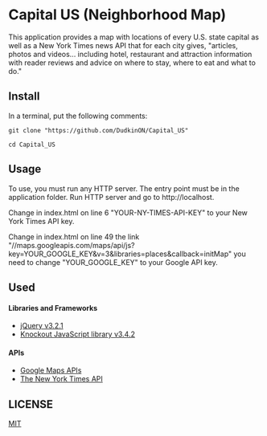 # Capital US (Neighborhood Map)

This application provides a map with locations of every U.S. state capital as 
well as a New York Times news API that for each city gives, "articles, photos and videos... 
including hotel, restaurant and attraction information with reader reviews and
advice on where to stay, where to eat and what to do."


## Install

In a terminal, put the following comments:

```
git clone "https://github.com/DudkinON/Capital_US"
```

```
cd Capital_US
```

## Usage

To use, you must run any HTTP server. The entry point must be
in the application folder. Run HTTP server and go to http://localhost.

Change in index.html on line 6 "YOUR-NY-TIMES-API-KEY" to your New York Times 
API key. 

Change in index.html on line 49 the link 
"//maps.googleapis.com/maps/api/js?key=YOUR_GOOGLE_KEY&v=3&libraries=places&callback=initMap" 
you need to change "YOUR_GOOGLE_KEY" to your Google API key. 

## Used 
#### Libraries and Frameworks 

* [jQuery v3.2.1](http://jquery.com/download/)
* [Knockout JavaScript library v3.4.2](http://knockoutjs.com/downloads/index.html)

#### APIs

* [Google Maps APIs](https://developers.google.com/maps/)
* [The New York Times API](https://developer.nytimes.com/)

## LICENSE

[MIT](LICENSE)


